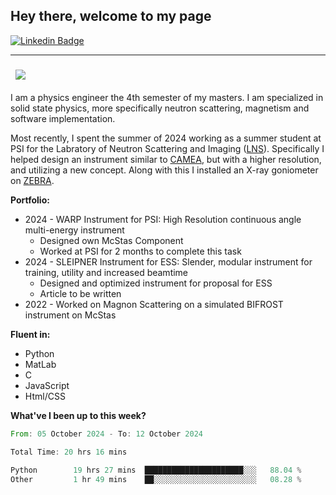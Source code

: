 ## Hey there, welcome to my page

[![Linkedin Badge](https://img.shields.io/badge/-LinkedIn-0e76a8?style=flat-square&logo=Linkedin&logoColor=white)](https://www.linkedin.com/in/nicolai-amin-5156b9230/)

---

###  &nbsp; ![](https://visitor-badge.glitch.me/badge?page_id=nicolai3008/nicolai3008)

I am a physics engineer the 4th semester of my masters. I am specialized in solid state physics, more specifically neutron scattering, magnetism and software implementation.

Most recently, I spent the summer of 2024 working as a summer student at PSI for the Labratory of Neutron Scattering and Imaging ([LNS](https://www.psi.ch/en/lns)). Specifically I helped design an instrument similar to [CAMEA](https://www.psi.ch/en/sinq/camea), but with a higher resolution, and utilizing a new concept. Along with this I installed an X-ray goniometer on [ZEBRA](https://www.psi.ch/en/sinq/zebra).

**Portfolio:**
- 2024 - WARP Instrument for PSI: High Resolution continuous angle multi-energy instrument
  - Designed own McStas Component
  - Worked at PSI for 2 months to complete this task
- 2024 - SLEIPNER Instrument for ESS: Slender, modular instrument for training, utility and increased beamtime
  - Designed and optimized instrument for proposal for ESS
  - Article to be written
- 2022 - Worked on Magnon Scattering on a simulated BIFROST instrument on McStas

**Fluent in:**

- Python
- MatLab
- C
- JavaScript
- Html/CSS

**What've I been up to this week?**

<!--START_SECTION:waka-->

```rust
From: 05 October 2024 - To: 12 October 2024

Total Time: 20 hrs 16 mins

Python        19 hrs 27 mins  ██████████████████████░░░   88.04 %
Other         1 hr 49 mins    ██░░░░░░░░░░░░░░░░░░░░░░░   08.28 %
```

<!--END_SECTION:waka-->
